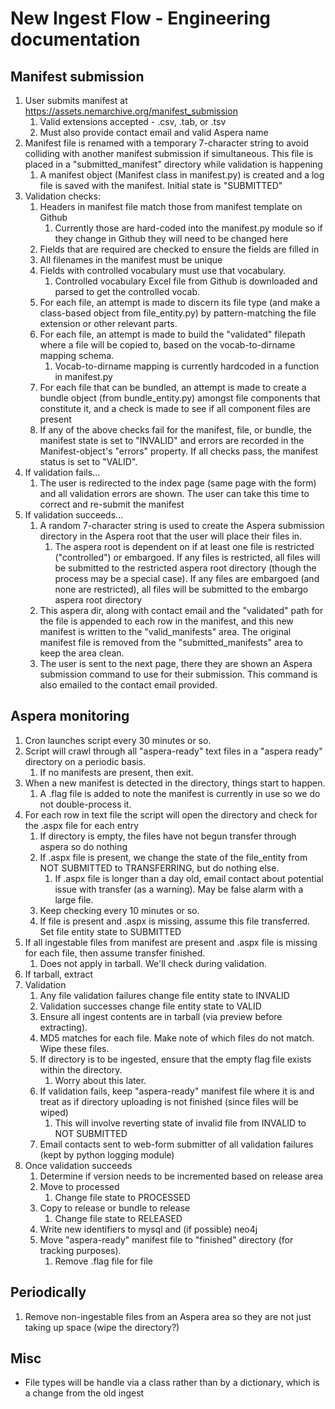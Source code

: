 # New Ingest Flow - Engineering documentation

## Manifest submission

1. User submits manifest at https://assets.nemarchive.org/manifest_submission
   1. Valid extensions accepted - .csv, .tab, or .tsv
   2. Must also provide contact email and valid Aspera name
2. Manifest file is renamed with a temporary 7-character string to avoid colliding with another manifest submission if simultaneous.  This file is placed in a "submitted_manifest" directory while validation is happening
   1.  A manifest object (Manifest class in manifest.py) is created and a log file is saved with the manifest.  Initial state is "SUBMITTED"
3. Validation checks:
   1. Headers in manifest file match those from manifest template on Github
      1. Currently those are hard-coded into the manifest.py module so if they change in Github they will need to be changed here
   2. Fields that are required are checked to ensure the fields are filled in
   3. All filenames in the manifest must be unique
   4. Fields with controlled vocabulary must use that vocabulary.
      1. Controlled vocabulary Excel file from Github is downloaded and parsed to get the controlled vocab.
   5. For each file, an attempt is made to discern its file type (and make a class-based object from file_entity.py) by pattern-matching the file extension or other relevant parts.
   6. For each file, an attempt is made to build the "validated" filepath where a file will be copied to, based on the vocab-to-dirname mapping schema.
      1. Vocab-to-dirname mapping is currently hardcoded in a function in manifest.py
   7. For each file that can be bundled, an attempt is made to create a bundle object (from bundle_entity.py) amongst file components that constitute it, and a check is made to see if all component files are present
   8. If any of the above checks fail for the manifest, file, or bundle, the manifest state is set to "INVALID" and errors are recorded in the Manifest-object's "errors" property. If all checks pass, the manifest status is set to "VALID".
4. If validation fails...
   1. The user is redirected to the index page (same page with the form) and all validation errors are shown.  The user can take this time to correct and re-submit the manifest
5. If validation succeeds...
   1. A random 7-character string is used to create the Aspera submission directory in the Aspera root that the user will place their files in.
      1. The aspera root is dependent on if at least one file is restricted ("controlled") or embargoed.  If any files is restricted, all files will be submitted to the restricted aspera root directory (though the process may be a special case).  If any files are embargoed (and none are restricted), all files will be submitted to the embargo aspera root directory
   2. This aspera dir, along with contact email and the "validated" path for the file is appended to each row in the manifest, and this new manifest is written to the "valid_manifests" area.  The original manifest file is removed from the "submitted_manifests" area to keep the area clean.
   3. The user is sent to the next page, there they are shown an Aspera submission command to use for their submission. This command is also emailed to the contact email provided.

## Aspera monitoring

1. Cron launches script every 30 minutes or so.
2. Script will crawl through all "aspera-ready" text files in a "aspera ready" directory on a periodic basis.
   1. If no manifests are present, then exit.
3. When a new manifest is detected in the directory, things start to happen.
   1. A .flag file is added to note the manifest is currently in use so we do not double-process it.
4. For each row in text file the script will open the directory and check for the .aspx file for each entry
   1. If directory is empty, the files have not begun transfer through aspera so do nothing
   2. If .aspx file is present, we change the state of the file_entity from NOT SUBMITTED to TRANSFERRING, but do nothing else.
      1. If .aspx file is longer than a day old, email contact about potential issue with transfer (as a warning).  May be false alarm with a large file.
   3. Keep checking every 10 minutes or so.
   4. If file is present and .aspx is missing, assume this file transferred.  Set file entity state to SUBMITTED
5. If all ingestable files from manifest are present and .aspx file is missing for each file, then assume transfer finished.
   1. Does not apply in tarball.  We'll check during validation.
6. If tarball, extract
7. Validation
   1. Any file validation failures change file entity state to INVALID
   2. Validation successes change file entity state to VALID
   3. Ensure all ingest contents are in tarball (via preview before extracting).
   4. MD5 matches for each file.  Make note of which files do not match.  Wipe these files.
   5. If directory is to be ingested, ensure that the empty flag file exists within the directory.
      1. Worry about this later.
   6. If validation fails, keep "aspera-ready" manifest file where it is and treat as if directory uploading is not finished (since files will be wiped)
      1. This will involve reverting state of invalid file from INVALID to NOT SUBMITTED
   7. Email contacts sent to web-form submitter of all validation failures (kept by python logging module)
8. Once validation succeeds
   1. Determine if version needs to be incremented based on release area
   2. Move to processed
      1. Change file state to PROCESSED
   3. Copy to release or bundle to release
      1. Change file state to RELEASED
   4. Write new identifiers to mysql and (if possible) neo4j
   5. Move "aspera-ready" manifest file to "finished" directory (for tracking purposes).
      1. Remove .flag file for file

## Periodically

1. Remove non-ingestable files from an Aspera area so they are not just taking up space (wipe the directory?)

## Misc

* File types will be handle via a class rather than by a dictionary, which is a change from the old ingest
